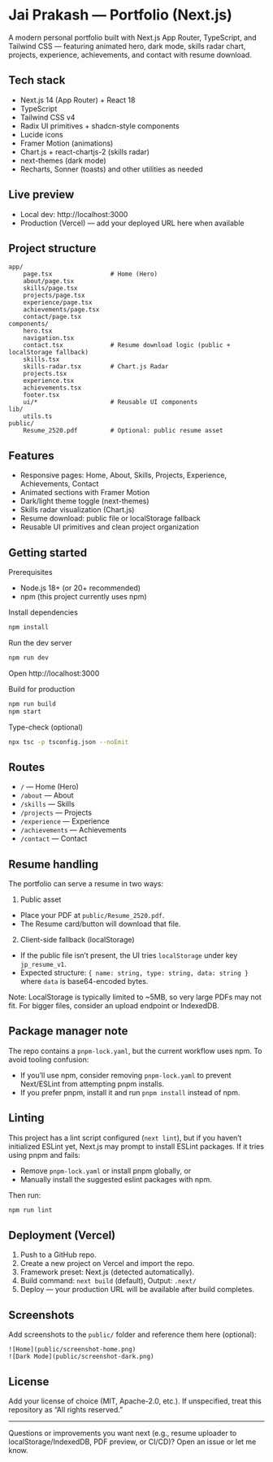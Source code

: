 # Jai Prakash — Portfolio (Next.js)

A modern personal portfolio built with Next.js App Router, TypeScript, and Tailwind CSS — featuring animated hero, dark mode, skills radar chart, projects, experience, achievements, and contact with resume download.

## Tech stack

- Next.js 14 (App Router) + React 18
- TypeScript
- Tailwind CSS v4
- Radix UI primitives + shadcn-style components
- Lucide icons
- Framer Motion (animations)
- Chart.js + react-chartjs-2 (skills radar)
- next-themes (dark mode)
- Recharts, Sonner (toasts) and other utilities as needed

## Live preview

- Local dev: http://localhost:3000
- Production (Vercel) — add your deployed URL here when available

## Project structure

```
app/
	page.tsx                # Home (Hero)
	about/page.tsx
	skills/page.tsx
	projects/page.tsx
	experience/page.tsx
	achievements/page.tsx
	contact/page.tsx
components/
	hero.tsx
	navigation.tsx
	contact.tsx             # Resume download logic (public + localStorage fallback)
	skills.tsx
	skills-radar.tsx        # Chart.js Radar
	projects.tsx
	experience.tsx
	achievements.tsx
	footer.tsx
	ui/*                    # Reusable UI components
lib/
	utils.ts
public/
	Resume_2520.pdf         # Optional: public resume asset
```

## Features

- Responsive pages: Home, About, Skills, Projects, Experience, Achievements, Contact
- Animated sections with Framer Motion
- Dark/light theme toggle (next-themes)
- Skills radar visualization (Chart.js)
- Resume download: public file or localStorage fallback
- Reusable UI primitives and clean project organization

## Getting started

Prerequisites
- Node.js 18+ (or 20+ recommended)
- npm (this project currently uses npm)

Install dependencies
```bash
npm install
```

Run the dev server
```bash
npm run dev
```
Open http://localhost:3000

Build for production
```bash
npm run build
npm start
```

Type-check (optional)
```bash
npx tsc -p tsconfig.json --noEmit
```

## Routes

- `/` — Home (Hero)
- `/about` — About
- `/skills` — Skills
- `/projects` — Projects
- `/experience` — Experience
- `/achievements` — Achievements
- `/contact` — Contact

## Resume handling

The portfolio can serve a resume in two ways:

1) Public asset
- Place your PDF at `public/Resume_2520.pdf`.
- The Resume card/button will download that file.

2) Client-side fallback (localStorage)
- If the public file isn’t present, the UI tries `localStorage` under key `jp_resume_v1`.
- Expected structure: `{ name: string, type: string, data: string }` where `data` is base64-encoded bytes.

Note: LocalStorage is typically limited to ~5MB, so very large PDFs may not fit. For bigger files, consider an upload endpoint or IndexedDB.

## Package manager note

The repo contains a `pnpm-lock.yaml`, but the current workflow uses npm. To avoid tooling confusion:
- If you’ll use npm, consider removing `pnpm-lock.yaml` to prevent Next/ESLint from attempting pnpm installs.
- If you prefer pnpm, install it and run `pnpm install` instead of npm.

## Linting

This project has a lint script configured (`next lint`), but if you haven’t initialized ESLint yet, Next.js may prompt to install ESLint packages. If it tries using pnpm and fails:
- Remove `pnpm-lock.yaml` or install pnpm globally, or
- Manually install the suggested eslint packages with npm.

Then run:
```bash
npm run lint
```

## Deployment (Vercel)

1. Push to a GitHub repo.
2. Create a new project on Vercel and import the repo.
3. Framework preset: Next.js (detected automatically).
4. Build command: `next build` (default), Output: `.next/`
5. Deploy — your production URL will be available after build completes.

## Screenshots

Add screenshots to the `public/` folder and reference them here (optional):

```
![Home](public/screenshot-home.png)
![Dark Mode](public/screenshot-dark.png)
```

## License

Add your license of choice (MIT, Apache-2.0, etc.). If unspecified, treat this repository as “All rights reserved.”

---

Questions or improvements you want next (e.g., resume uploader to localStorage/IndexedDB, PDF preview, or CI/CD)? Open an issue or let me know.
